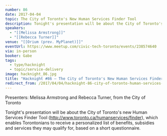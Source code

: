 ```yaml
---
number: 86
date: 2017-04-04
topic: The City of Toronto's New Human Services Finder Tool
description: Tonight's presentation will be about the City of Toronto's new Human Services Finder Tool (http://www.toronto.ca/humanservices/finder), which enables Torontonians to receive a personalized list of benefits, subsidies and services they may qualify for, based on a short questionnaire.
speakers:
  - "[[Melissa Armstrong]]"
  - "[[Rebecca Turner]]"
venue: "[[Orium (prev. MyPlanet)]]"
eventUrl: https://www.meetup.com/civic-tech-toronto/events/238574640
via: in-person
booker: Gabe
tags:
  - type/hacknight
  - topic/service-delivery
image: hacknight_86.jpg
title: "Hacknight #86 – The City of Toronto's New Human Services Finder Tool"
redirect_from: /2017/04/04/hacknight-86-city-of-toronto-human-services-finder-tool/
---
```

Presenters: Melissa Armstrong and Rebecca Turner, from the City of Toronto

Tonight's presentation will be about the City of Toronto's new Human Services Finder Tool (http://www.toronto.ca/humanservices/finder), which enables Torontonians to receive a personalized list of benefits, subsidies and services they may qualify for, based on a short questionnaire.